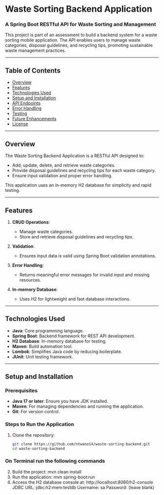 # Waste Sorting Backend Application

### A Spring Boot RESTful API for Waste Sorting and Management

This project is part of an assessment to build a backend system for a waste sorting mobile application. The API enables users to manage waste categories, disposal guidelines, and recycling tips, promoting sustainable waste management practices.

---

## Table of Contents

- [Overview](#overview)
- [Features](#features)
- [Technologies Used](#technologies-used)
- [Setup and Installation](#setup-and-installation)
- [API Endpoints](#api-endpoints)
- [Error Handling](#error-handling)
- [Testing](#testing)
- [Future Enhancements](#future-enhancements)
- [License](#license)

---

## Overview

The Waste Sorting Backend Application is a RESTful API designed to:
- Add, update, delete, and retrieve waste categories.
- Provide disposal guidelines and recycling tips for each waste category.
- Ensure input validation and proper error handling.

This application uses an in-memory H2 database for simplicity and rapid testing.

---

## Features

1. **CRUD Operations**:
    - Manage waste categories.
    - Store and retrieve disposal guidelines and recycling tips.

2. **Validation**:
    - Ensures input data is valid using Spring Boot validation annotations.

3. **Error Handling**:
    - Returns meaningful error messages for invalid input and missing resources.

4. **In-memory Database**:
    - Uses H2 for lightweight and fast database interactions.

---

## Technologies Used

- **Java**: Core programming language.
- **Spring Boot**: Backend framework for REST API development.
- **H2 Database**: In-memory database for testing.
- **Maven**: Build automation tool.
- **Lombok**: Simplifies Java code by reducing boilerplate.
- **JUnit**: Unit testing framework.

---

## Setup and Installation

### Prerequisites
- **Java 17 or later**: Ensure you have JDK installed.
- **Maven**: For managing dependencies and running the application.
- **Git**: For version control.

### Steps to Run the Application
1. Clone the repository:
   ```bash
   git clone https://github.com/ntwano14/waste-sorting-backend.git
   cd waste-sorting-backend
   
### On Terminal run the following commands
2. Build the project: mvn clean install
3. Run the application: mvn spring-boot:run
4. Access the H2 database console at: http://localhost:8080/h2-console
   JDBC URL: jdbc:h2:mem:testdb
   Username: sa
   Password: (leave blank)
   


